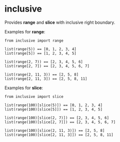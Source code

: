 
# inclusive

Provides **range** and **slice** with inclusive right boundary.

Examples for **range**:

```
from inclusive import range

list(range(5)) == [0, 1, 2, 3, 4]
list(range[5]) == [1, 2, 3, 4, 5]

list(range(2, 7)) == [2, 3, 4, 5, 6]
list(range[2, 7]) == [2, 3, 4, 5, 6, 7]

list(range(2, 11, 3)) == [2, 5, 8]
list(range[2, 11, 3]) == [2, 5, 8, 11]
```

Examples for **slice**:

```
from inclusive import slice

list(range(100)[slice(5)]) == [0, 1, 2, 3, 4]
list(range(100)[slice[5]]) == [1, 2, 3, 4, 5]

list(range(100)[slice(2, 7)]) == [2, 3, 4, 5, 6]
list(range(100)[slice[2, 7]]) == [2, 3, 4, 5, 6, 7]

list(range(100)[slice(2, 11, 3)]) == [2, 5, 8]
list(range(100)[slice[2, 11, 3]]) == [2, 5, 8, 11]
```
